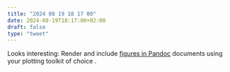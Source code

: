 ```yaml
---
title: "2024 08 19 18 17 00"
date: 2024-08-19T18:17:00+02:00
draft: false
type: "tweet"
---
```

Looks interesting: Render and include [figures in Pandoc](https://github.com/LaurentRDC/pandoc-plot) documents using your plotting toolkit of choice .
